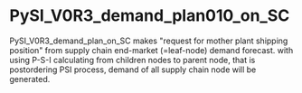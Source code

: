 # PySI_V0R3_demand_plan010_on_SC
PySI_V0R3_demand_plan_on_SC makes "request for mother plant shipping position" from supply chain end-market (=leaf-node) demand forecast.  with using P-S-I calculating  from children nodes to parent node, that is postordering PSI process, demand of all supply chain node will be generated.
